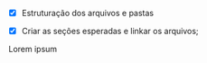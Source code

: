 - [x] Estruturação dos arquivos e pastas
 - [x] Criar as seções esperadas e linkar os arquivos;


Lorem ipsum
